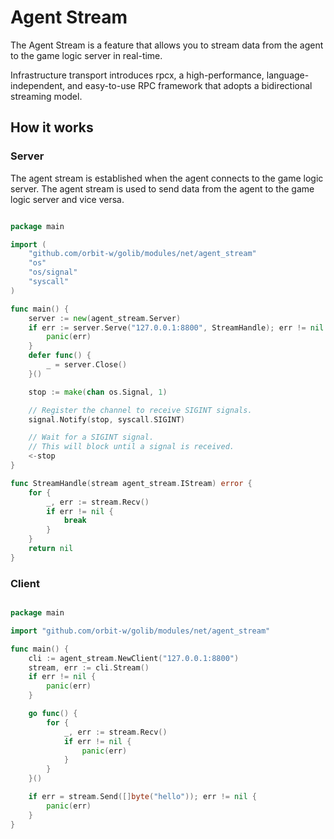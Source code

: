 # Agent Stream

The Agent Stream is a feature that allows you to stream data from the agent to the game logic server in real-time. 

Infrastructure transport introduces rpcx, 
a high-performance, language-independent, and easy-to-use RPC framework that adopts a bidirectional streaming model.

## How it works

### Server ###

The agent stream is established when the agent connects to the game logic server. The agent stream is used to send data from the agent to the game logic server and vice versa.

```go

package main

import (
	"github.com/orbit-w/golib/modules/net/agent_stream"
	"os"
	"os/signal"
	"syscall"
)

func main() {
	server := new(agent_stream.Server)
	if err := server.Serve("127.0.0.1:8800", StreamHandle); err != nil {
		panic(err)
	}
	defer func() {
		_ = server.Close()
	}()

	stop := make(chan os.Signal, 1)

	// Register the channel to receive SIGINT signals.
	signal.Notify(stop, syscall.SIGINT)

	// Wait for a SIGINT signal.
	// This will block until a signal is received.
	<-stop
}

func StreamHandle(stream agent_stream.IStream) error {
	for {
		_, err := stream.Recv()
		if err != nil {
			break
		}
	}
	return nil
}

```

### Client ###

```go

package main

import "github.com/orbit-w/golib/modules/net/agent_stream"

func main() {
	cli := agent_stream.NewClient("127.0.0.1:8800")
	stream, err := cli.Stream()
	if err != nil {
		panic(err)
	}

	go func() {
		for {
			_, err := stream.Recv()
			if err != nil {
				panic(err)
			}
		}
	}()

	if err = stream.Send([]byte("hello")); err != nil {
		panic(err)
	}
}


```